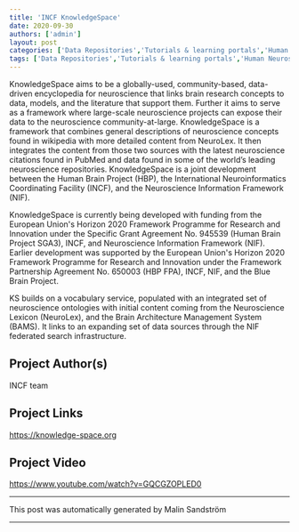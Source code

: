 ```yaml
---
title: 'INCF KnowledgeSpace'
date: 2020-09-30
authors: ['admin']
layout: post
categories: ['Data Repositories','Tutorials & learning portals','Human Neuroscience','Other']
tags: ['Data Repositories','Tutorials & learning portals','Human Neuroscience','Other']
---
```

KnowledgeSpace aims to be a globally-used, community-based, data-driven encyclopedia for neuroscience that links brain research concepts to data, models, and the literature that support them. Further it aims to serve as a framework where large-scale neuroscience projects can expose their data to the neuroscience community-at-large. KnowledgeSpace is a framework that combines general descriptions of neuroscience concepts found in wikipedia with more detailed content from NeuroLex. It then integrates the content from those two sources with the latest neuroscience citations found in PubMed and data found in some of the world’s leading neuroscience repositories. KnowledgeSpace is a joint development between the Human Brain Project (HBP), the International Neuroinformatics Coordinating Facility (INCF), and the Neuroscience Information Framework (NIF).

KnowledgeSpace is currently being developed with funding from the European Union's Horizon 2020 Framework Programme for Research and Innovation under the Specific Grant Agreement No. 945539 (Human Brain Project SGA3), INCF, and Neuroscience Information Framework (NIF). Earlier development was supported by the European Union's Horizon 2020 Framework Programme for Research and Innovation under the Framework Partnership Agreement No. 650003 (HBP FPA), INCF, NIF, and the Blue Brain Project.

KS builds on a vocabulary service, populated with an integrated set of neuroscience ontologies with initial content coming from the Neuroscience Lexicon (NeuroLex), and the Brain Architecture Management System (BAMS). It links to an expanding set of data sources through the NIF federated search infrastructure.
## Project Author(s)
INCF team
## Project Links
https://knowledge-space.org
## Project Video
https://www.youtube.com/watch?v=GQCGZOPLED0
***
This post was automatically generated by
Malin Sandström
***
